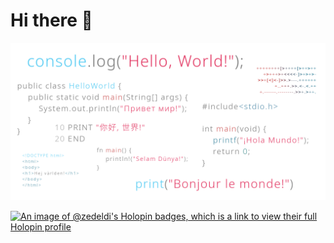 # Hi there :wave:

![Hello, World!](https://raw.githubusercontent.com/Zedeldi/Zedeldi/main/assets/banner.png)

[![An image of @zedeldi's Holopin badges, which is a link to view their full Holopin profile](https://holopin.me/zedeldi)](https://holopin.io/@zedeldi)